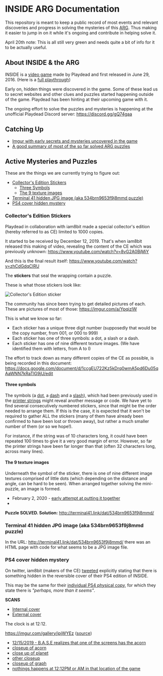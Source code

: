 # INSIDE ARG Documentation

This repository is meant to keep a public record of most events and relevant discoveries and progress in solving the mysteries of this [ARG](https://en.wikipedia.org/wiki/Alternate_reality_game). Thus making it easier to jump in on it while it's ongoing and contribute in helping solve it.

April 20th note: This is all still very green and needs quite a bit of info for it to be actually useful.

## About INSIDE & the ARG

INSIDE is a [video game](https://playdead.com/games/inside) made by Playdead and first released in June 29, 2016. (Here is a [full playthrough](https://www.youtube.com/watch?v=gH4MkqbKieU))

Early on, hidden things were discovered in the game. Some of these lead us to secret websites and other clues and puzzles started happening outside of the game.
Playdead has been hinting at their upcoming game with it.

The ongoing effort to solve the puzzles and mysteries is happening at the unofficial Playdead Discord server: https://discord.gg/gQ74gaa

## Catching Up

- [Imgur with early secrets and mysteries uncovered in the game](http://imgur.com/a/TnMsM)
- [A good summary of most of the so far solved ARG puzzles](https://wiki.gamedetectives.net/index.php?title=Inside_ARG)

## Active Mysteries and Puzzles

These are the things we are currently trying to figure out:

- [Collector's Edition Stickers](#collectors-edition-stickers)
    - [Three Symbols](#three-symbols)
    - [The 9 texture images](the-9-texture-images)
- [Terminal 41 hidden JPG image (aka 534brn9653f9j8mmd puzzle)](#terminal-41-hidden-jpg-image-aka-534brn9653f9j8mmd-puzzle)
- [PS4 cover hidden mystery](#ps4-cover-hidden-mystery)

### Collector's Edition Stickers

Playdead in collaboration with iam8bit made a special collector's edition (hereby referred to as CE) limited to 1000 copies.

It started to be received by December 12, 2019. That's when iam8bit released this making of video, revealing the content of the CE which was previously unknown: https://www.youtube.com/watch?v=8vG2A0BjMiY

And this is the final result itself: https://www.youtube.com/watch?v=zhCdGdqCIRU

The **stickers** that seal the wrapping contain a puzzle.

These is what those stickers look like: 

![Collector's Edition sticker](https://i.imgur.com/1mLxx7Z.png)

The community has since been trying to get detailed pictures of each. These are pictures of most of those: https://imgur.com/a/YpqizlW

This is what we know so far:

- Each sticker has a unique three digit number (supposedly that would be the copy number, from 001, or 000 to 999)
- Each sticker has one of three symbols: a dot, a slash or a dash.
- Each sticker has one of nine different texture images. (We have identified them with letters, from A to I)

The effort to track down as many different copies of the CE as possible, is being recorded in this document: https://docs.google.com/document/d/1ccgEU722Kz5kDrq0wmA5pd6Du05qAaWNN7kRaTlG9jU/edit

#### Three symbols

The symbols (a [dot](https://i.imgur.com/RvKX4CI.jpg), a [dash](https://i.imgur.com/LaZ3Fg4.jpg) and a [slash](https://i.imgur.com/v290XRN.jpg)), which had been previously used in the [printer strings](https://wiki.gamedetectives.net/index.php?title=Inside_ARG#Printer_Strings) might reveal another message or code. We have yet to find several consecutively numbered stickers, since that might be the order needed to arrange them. If this is the case, it is expected that it won't be required to gather ALL the stickers (many of them have already been confirmed to have been lost or thrown away), but rather a much smaller number of them (or so we hope!).

For instance, if the string was of 10 characters long, it could have been repeated 100 times to give it a very good margin of error. However, so far the printer strings have been far longer than that (often 32 characters long, across many lines).

#### The 9 texture images

Underneath the symbol of the sticker, there is one of nine different image textures comprised of little dots (which depending on the distance and angle, can be hard to be seen). When arranged together solving the mini-puzzle, an image is formed.

- February 2, 2020 - [early attempt at putting it together](https://cdn.discordapp.com/attachments/461275582970462209/673008473277202451/Screen_Shot_2020-01-31_at_10.35.13_PM.png)
- 

**Puzzle SOLVED. Solution:** http://terminal41.link/dat/534brn9653f9j8mmd/

### Terminal 41 hidden JPG image (aka 534brn9653f9j8mmd puzzle)

In the URL: http://terminal41.link/dat/534brn9653f9j8mmd/ there was an HTML page with code for what seems to be a JPG image file.

### PS4 cover hidden mystery

On twitter, iam8bit (makers of the CE) [tweeted](https://twitter.com/iam8bit/status/1203007268930764800) explicitly stating that there is something hidden in the reversible cover of their PS4 edition of INSIDE.

This may be the same for their [individual PS4 physical copy](https://www.iam8bit.com/products/inside-ps4-physical-game), for which they state there is *"perhaps, more than it seems"*.

**SCANS**

- [Internal cover](https://cdn.discordapp.com/attachments/461275582970462209/700782524535799848/INSIDE_A.JPG)
- [External cover](https://cdn.discordapp.com/attachments/461275582970462209/700782556471230514/INSIDE_B.JPG)

The clock is at 12:12.

https://imgur.com/gallery/ipjWYEz ([source](https://discordapp.com/channels/460626942190813184/461275526716194818/655530752208797699))

- [12/15/2019 - B.A.S.E realizes that one of the screens has the acorn](https://discordapp.com/channels/460626942190813184/461275526716194818/655831327865831468)
- [closeup of acorn](https://discordapp.com/channels/460626942190813184/461275526716194818/655832962457403432)
- [close up of planet](https://discordapp.com/channels/460626942190813184/461275526716194818/655835308520112169)
- [other closeup](https://discordapp.com/channels/460626942190813184/461275526716194818/655835421384900631)
- [closeup of graph](https://discordapp.com/channels/460626942190813184/461275526716194818/655835774595497984)
- [nothings happens at 12:12PM or AM in that location of the game](https://discordapp.com/channels/460626942190813184/461275526716194818/655854897463558154)
